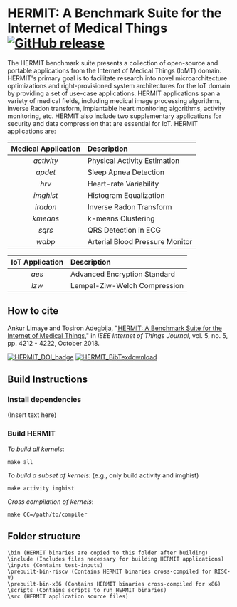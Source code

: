 # HERMIT: A Benchmark Suite for the Internet of Medical Things [![GitHub release](https://img.shields.io/github/release-pre/ankurlimaye/HERMIT-BenchmarkSuite.svg)](https://github.com/ankurlimaye/HERMIT-BenchmarkSuite/releases) 


The HERMIT benchmark suite presents a collection of open-source and portable applications from the 
Internet of Medical Things (IoMT) domain. HERMIT's primary goal is to facilitate research into novel 
microarchitecture optimizations and right-provisioned system architectures for the IoT domain by 
providing a set of use-case applications. HERMIT applications span a variety of medical fields, 
including medical image processing algorithms, inverse Radon transform, implantable heart monitoring
 algorithms, activity monitoring, etc. HERMIT also include two supplementary applications for 
security and data compression that are essential for IoT. HERMIT applications are:
 
 | Medical Application | Description |
 |:-----------:|:-----------|
 | _activity_ | Physical Activity Estimation |
 | _apdet_ | Sleep Apnea Detection |
 | _hrv_ | Heart-rate Variability |
 | _imghist_ | Histogram Equalization |
 | _iradon_ | Inverse Radon Transform |
 | _kmeans_ | k-means Clustering |
 | _sqrs_ | QRS Detection in ECG |
 | _wabp_ | Arterial Blood Pressure Monitor |
 
 | IoT Application | Description |
 |:---------------:|:------------|
 | _aes_ | Advanced Encryption Standard |
 | _lzw_ | Lempel-Ziw-Welch Compression |
 


## How to cite

Ankur Limaye and Tosiron Adegbija, "[HERMIT: A Benchmark Suite for the Internet of Medical Things](https://ieeexplore.ieee.org/document/8392676)," in *IEEE Internet of Things Journal*, vol. 5, no. 5, pp. 4212 - 4222, October 2018.

[![HERMIT_DOI_badge](https://img.shields.io/badge/DOI-https%3A%2F%2Fdoi.org%2F10.1109%2FJIOT.2018.2849859-blue.svg)](https://doi.org/10.1109/JIOT.2018.2849859)
[![HERMIT_BibTexdownload](https://img.shields.io/badge/BibTex-download-blue.svg)](https://github.com/ankurlimaye/HERMIT-BenchmarkSuite/blob/master/CITATION.bib)

## Build Instructions

### Install dependencies

(Insert text here)

### Build HERMIT

*To build all kernels*:

    make all
    
*To build a subset of kernels*: (e.g., only build activity and imghist)

    make activity imghist
    
*Cross compilation of kernels*:

    make CC=/path/to/compiler

## Folder structure

    \bin (HERMIT binaries are copied to this folder after building)
    \include (Includes files necessary for building HERMIT applications)
    \inputs (Contains test-inputs)
    \prebuilt-bin-riscv (Contains HERMIT binaries cross-compiled for RISC-V)
    \prebuilt-bin-x86 (Contains HERMIT binaries cross-compiled for x86)
    \scripts (Contains scripts to run HERMIT binaries)
    \src (HERMIT application source files)
